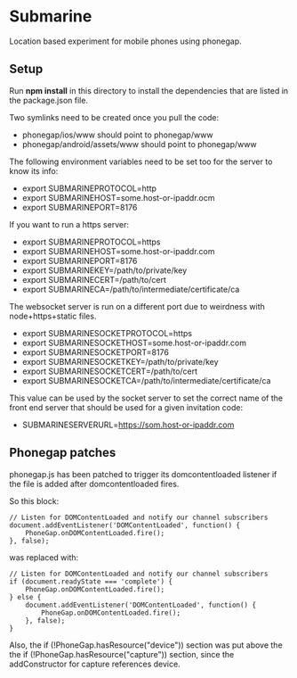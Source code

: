 # Submarine

Location based experiment for mobile phones using phonegap.

## Setup

Run **npm install** in this directory to install the dependencies that
are listed in the package.json file.

Two symlinks need to be created once you pull the code:

* phonegap/ios/www should point to phonegap/www
* phonegap/android/assets/www should point to phonegap/www

The following environment variables need to be set too for the server to
know its info:

* export SUBMARINEPROTOCOL=http
* export SUBMARINEHOST=some.host-or-ipaddr.ocm
* export SUBMARINEPORT=8176

If you want to run a https server:

* export SUBMARINEPROTOCOL=https
* export SUBMARINEHOST=some.host-or-ipaddr.com
* export SUBMARINEPORT=8176
* export SUBMARINEKEY=/path/to/private/key
* export SUBMARINECERT=/path/to/cert
* export SUBMARINECA=/path/to/intermediate/certificate/ca

The websocket server is run on a different port due to weirdness with
node+https+static files.

* export SUBMARINESOCKETPROTOCOL=https
* export SUBMARINESOCKETHOST=some.host-or-ipaddr.com
* export SUBMARINESOCKETPORT=8176
* export SUBMARINESOCKETKEY=/path/to/private/key
* export SUBMARINESOCKETCERT=/path/to/cert
* export SUBMARINESOCKETCA=/path/to/intermediate/certificate/ca

This value can be used by the socket server to set the correct name of the
front end server that should be used for a given invitation code:

* SUBMARINESERVERURL=https://som.host-or-ipaddr.com

## Phonegap patches

phonegap.js has been patched to trigger its domcontentloaded listener if the
file is added after domcontentloaded fires.

So this block:

    // Listen for DOMContentLoaded and notify our channel subscribers
    document.addEventListener('DOMContentLoaded', function() {
        PhoneGap.onDOMContentLoaded.fire();
    }, false);

was replaced with:

    // Listen for DOMContentLoaded and notify our channel subscribers
    if (document.readyState === 'complete') {
        PhoneGap.onDOMContentLoaded.fire();
    } else {
        document.addEventListener('DOMContentLoaded', function() {
            PhoneGap.onDOMContentLoaded.fire();
        }, false);
    }

Also, the if (!PhoneGap.hasResource("device")) section was put above the
the if (!PhoneGap.hasResource("capture")) section, since the addConstructor for
capture references device.
